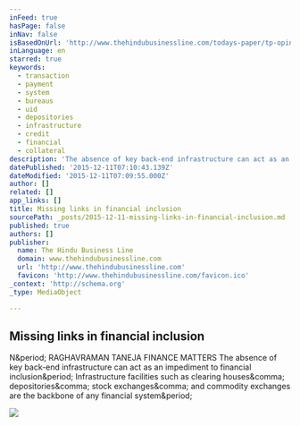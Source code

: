 ```yaml
---
inFeed: true
hasPage: false
inNav: false
isBasedOnUrl: 'http://www.thehindubusinessline.com/todays-paper/tp-opinion/missing-links-in-financial-inclusion/article1029282.ece'
inLanguage: en
starred: true
keywords:
  - transaction
  - payment
  - system
  - bureaus
  - uid
  - depositories
  - infrastructure
  - credit
  - financial
  - collateral
description: 'The absence of key back-end infrastructure can act as an impediment to financial inclusion. Infrastructure facilities such as clearing houses, depositories, stock exchanges, and commodity exchanges are the backbone of any financial system.'
datePublished: '2015-12-11T07:10:43.139Z'
dateModified: '2015-12-11T07:09:55.000Z'
author: []
related: []
app_links: []
title: Missing links in financial inclusion
sourcePath: _posts/2015-12-11-missing-links-in-financial-inclusion.md
published: true
authors: []
publisher:
  name: The Hindu Business Line
  domain: www.thehindubusinessline.com
  url: 'http://www.thehindubusinessline.com'
  favicon: 'http://www.thehindubusinessline.com/favicon.ico'
_context: 'http://schema.org'
_type: MediaObject

---
```

<article style=""><h1>Missing links in financial inclusion</h1><p>N&amp;period; RAGHAVRAMAN TANEJA FINANCE MATTERS The absence of key back-end infrastructure can act as an impediment to financial inclusion&amp;period; Infrastructure facilities such as clearing houses&amp;comma; depositories&amp;comma; stock exchanges&amp;comma; and commodity exchanges are the backbone of any financial system&amp;period;</p><img src="http://www.thehindubusinessline.com/multimedia/dynamic/00335/2010122251090801_335408g.jpg" /></article>